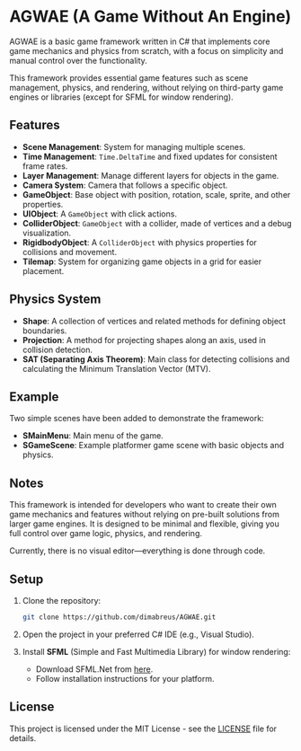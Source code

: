 # AGWAE (A Game Without An Engine)

AGWAE is a basic game framework written in C# that implements core game mechanics and physics from scratch, with a focus on simplicity and manual control over the functionality.

This framework provides essential game features such as scene management, physics, and rendering, without relying on third-party game engines or libraries (except for SFML for window rendering).

## Features

- **Scene Management**: System for managing multiple scenes.
- **Time Management**: `Time.DeltaTime` and fixed updates for consistent frame rates.
- **Layer Management**: Manage different layers for objects in the game.
- **Camera System**: Camera that follows a specific object.
- **GameObject**: Base object with position, rotation, scale, sprite, and other properties.
- **UIObject**: A `GameObject` with click actions.
- **ColliderObject**: `GameObject` with a collider, made of vertices and a debug visualization.
- **RigidbodyObject**: A `ColliderObject` with physics properties for collisions and movement.
- **Tilemap**: System for organizing game objects in a grid for easier placement.

## Physics System

- **Shape**: A collection of vertices and related methods for defining object boundaries.
- **Projection**: A method for projecting shapes along an axis, used in collision detection.
- **SAT (Separating Axis Theorem)**: Main class for detecting collisions and calculating the Minimum Translation Vector (MTV).

## Example

Two simple scenes have been added to demonstrate the framework:
- **SMainMenu**: Main menu of the game.
- **SGameScene**: Example platformer game scene with basic objects and physics.

## Notes

This framework is intended for developers who want to create their own game mechanics and features without relying on pre-built solutions from larger game engines. It is designed to be minimal and flexible, giving you full control over game logic, physics, and rendering.

Currently, there is no visual editor—everything is done through code.

## Setup

1. Clone the repository:
   ```bash
   git clone https://github.com/dimabreus/AGWAE.git
   ```

2. Open the project in your preferred C# IDE (e.g., Visual Studio).

3. Install **SFML** (Simple and Fast Multimedia Library) for window rendering:
   - Download SFML.Net from [here](https://www.sfml-dev.org/).
   - Follow installation instructions for your platform.

## License

This project is licensed under the MIT License - see the [LICENSE](LICENSE) file for details.
